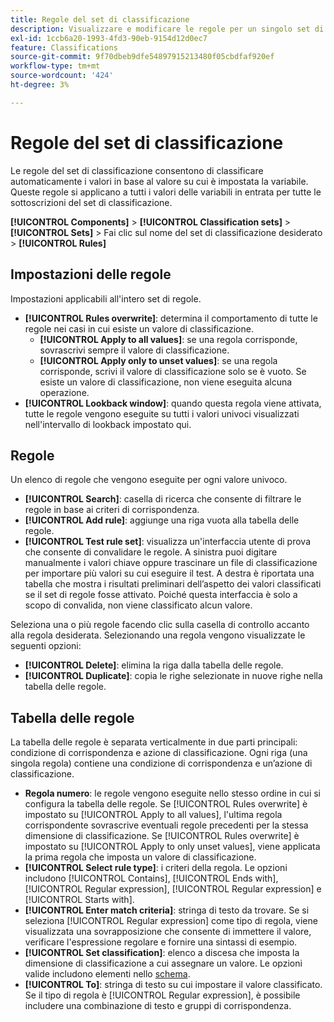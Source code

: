 ```yaml
---
title: Regole del set di classificazione
description: Visualizzare e modificare le regole per un singolo set di classificazione.
exl-id: 1ccb6a20-1993-4fd3-90eb-9154d12d0ec7
feature: Classifications
source-git-commit: 9f70dbeb9dfe54897915213480f05cbdfaf920ef
workflow-type: tm+mt
source-wordcount: '424'
ht-degree: 3%

---
```


# Regole del set di classificazione

Le regole del set di classificazione consentono di classificare automaticamente i valori in base al valore su cui è impostata la variabile. Queste regole si applicano a tutti i valori delle variabili in entrata per tutte le sottoscrizioni del set di classificazione.

**[!UICONTROL Components]** > **[!UICONTROL Classification sets]** > **[!UICONTROL Sets]** > Fai clic sul nome del set di classificazione desiderato > **[!UICONTROL Rules]**

## Impostazioni delle regole

Impostazioni applicabili all&#39;intero set di regole.

* **[!UICONTROL Rules overwrite]**: determina il comportamento di tutte le regole nei casi in cui esiste un valore di classificazione.
   * **[!UICONTROL Apply to all values]**: se una regola corrisponde, sovrascrivi sempre il valore di classificazione.
   * **[!UICONTROL Apply only to unset values]**: se una regola corrisponde, scrivi il valore di classificazione solo se è vuoto. Se esiste un valore di classificazione, non viene eseguita alcuna operazione.
* **[!UICONTROL Lookback window]**: quando questa regola viene attivata, tutte le regole vengono eseguite su tutti i valori univoci visualizzati nell&#39;intervallo di lookback impostato qui.

## Regole

Un elenco di regole che vengono eseguite per ogni valore univoco.

* **[!UICONTROL Search]**: casella di ricerca che consente di filtrare le regole in base ai criteri di corrispondenza.
* **[!UICONTROL Add rule]**: aggiunge una riga vuota alla tabella delle regole.
* **[!UICONTROL Test rule set]**: visualizza un&#39;interfaccia utente di prova che consente di convalidare le regole. A sinistra puoi digitare manualmente i valori chiave oppure trascinare un file di classificazione per importare più valori su cui eseguire il test. A destra è riportata una tabella che mostra i risultati preliminari dell’aspetto dei valori classificati se il set di regole fosse attivato. Poiché questa interfaccia è solo a scopo di convalida, non viene classificato alcun valore.

Seleziona una o più regole facendo clic sulla casella di controllo accanto alla regola desiderata. Selezionando una regola vengono visualizzate le seguenti opzioni:

* **[!UICONTROL Delete]**: elimina la riga dalla tabella delle regole.
* **[!UICONTROL Duplicate]**: copia le righe selezionate in nuove righe nella tabella delle regole.

## Tabella delle regole

La tabella delle regole è separata verticalmente in due parti principali: condizione di corrispondenza e azione di classificazione. Ogni riga (una singola regola) contiene una condizione di corrispondenza e un’azione di classificazione.

* **Regola numero**: le regole vengono eseguite nello stesso ordine in cui si configura la tabella delle regole. Se [!UICONTROL Rules overwrite] è impostato su [!UICONTROL Apply to all values], l&#39;ultima regola corrispondente sovrascrive eventuali regole precedenti per la stessa dimensione di classificazione. Se [!UICONTROL Rules overwrite] è impostato su [!UICONTROL Apply to only unset values], viene applicata la prima regola che imposta un valore di classificazione.
* **[!UICONTROL Select rule type]**: i criteri della regola. Le opzioni includono [!UICONTROL Contains], [!UICONTROL Ends with], [!UICONTROL Regular expression], [!UICONTROL Regular expression] e [!UICONTROL Starts with].
* **[!UICONTROL Enter match criteria]**: stringa di testo da trovare. Se si seleziona [!UICONTROL Regular expression] come tipo di regola, viene visualizzata una sovrapposizione che consente di immettere il valore, verificare l&#39;espressione regolare e fornire una sintassi di esempio.
* **[!UICONTROL Set classification]**: elenco a discesa che imposta la dimensione di classificazione a cui assegnare un valore. Le opzioni valide includono elementi nello [schema](schema.md).
* **[!UICONTROL To]**: stringa di testo su cui impostare il valore classificato. Se il tipo di regola è [!UICONTROL Regular expression], è possibile includere una combinazione di testo e gruppi di corrispondenza.

